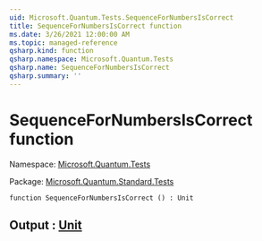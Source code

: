 ```yaml
---
uid: Microsoft.Quantum.Tests.SequenceForNumbersIsCorrect
title: SequenceForNumbersIsCorrect function
ms.date: 3/26/2021 12:00:00 AM
ms.topic: managed-reference
qsharp.kind: function
qsharp.namespace: Microsoft.Quantum.Tests
qsharp.name: SequenceForNumbersIsCorrect
qsharp.summary: ''
---
```


# SequenceForNumbersIsCorrect function

Namespace: [Microsoft.Quantum.Tests](xref:Microsoft.Quantum.Tests)

Package: [Microsoft.Quantum.Standard.Tests](https://nuget.org/packages/Microsoft.Quantum.Standard.Tests)




```qsharp
function SequenceForNumbersIsCorrect () : Unit
```


## Output : [Unit](xref:microsoft.quantum.lang-ref.unit)

